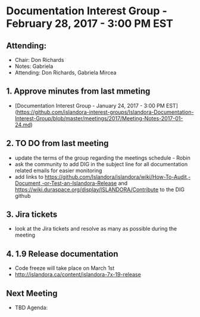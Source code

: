 # Documentation Interest Group - February 28, 2017 - 3:00 PM EST
## Attending:

* Chair: Don Richards
* Notes: Gabriela
* Attending: Don Richards, Gabriela Mircea

## 1. Approve minutes from last mmeting
* [Documentation Interest Group - January 24, 2017 - 3:00 PM EST] (https://github.com/islandora-interest-groups/Islandora-Documentation-Interest-Group/blob/master/meetings/2017/Meeting-Notes-2017-01-24.md) 


## 2. TO DO from last meeting 
* update the terms of the group regarding the meetings schedule - Robin
* ask the community to add DIG in the subject line for all documentation related emails for easier monitoring
* add links to https://github.com/Islandora/islandora/wiki/How-To-Audit,-Document,-or-Test-an-Islandora-Release and https://wiki.duraspace.org/display/ISLANDORA/Contribute to the DIG github

## 3. Jira tickets
* look at the Jira tickets and resolve as many as possible during the meeting

## 4. 1.9 Release documentation
* Code freeze will take place on March 1st
* http://islandora.ca/content/islandora-7x-19-release




## Next Meeting
* TBD
Agenda:

